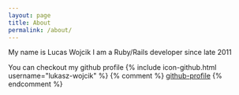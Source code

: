 ```yaml
---
layout: page
title: About
permalink: /about/
---
```


My name is Lucas Wojcik I am a Ruby/Rails developer since late 2011 


You can checkout my github profile
{% include icon-github.html username="lukasz-wojcik" %}
{% comment %} [github-profile](https://github.com/lukasz-wojcik) {% endcomment %}
